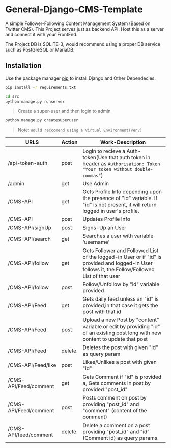 # General-Django-CMS-Template

A simple Follower-Following Content Management System (Based on Twitter CMS).
This Project serves just as backend API. Host this as a server and connect it with your FrontEnd.

The Project DB is SQLITE-3, would recommend using a proper DB service such as PostGreSQL or MariaDB.

## Installation

Use the package manager [pip](https://pip.pypa.io/en/stable/) to install Django and Other Dependecies.

```bash
pip install -r requirements.txt
```

```bash
cd src
python manage.py runserver
```
> Create a super-user and then login to admin
```
python manage.py createsuperuser 
```

> Note: `Would reccomend using a Virtual Environment(venv)`

| URLS | Action | Work-Description |
| ------ | ------ | ------ |
| /api-token-auth | post | Login to recieve a Auth-token(Use that auth token in header as `Authorisation: Token "Your token without double-commas"`)
| /admin | get | Use Admin
| /CMS-API | get | Gets Profile Info depending upon the presence of "id" variable. If "id" is not present, it will return logged in user's profile.
| /CMS-API | post |  Updates Profile Info
| /CMS-API/signUp | post | Signs-Up an User
| /CMS-API/search | get | Searches a user with variable 'username'
| /CMS-API/follow | get | Gets Follower and Followed List of the logged-in User or if "id" is provided and logged-in User follows it, the Follow/Followed List of that user
| /CMS-API/follow | post | Follow/Unfollow by "id" variable provided 
| /CMS-API/Feed | get | Gets daily feed unless an "id" is provided,in that case it gets the post with that id
| /CMS-API/Feed | post | Upload a new Post by "content" variable or edit by providing "id" of an existing post long with new content to update that post
| /CMS-API/Feed | delete | Deletes the post with given "id" as query param
| /CMS-API/Feed/like | post | Likes/Unlikes a post with given "id"
| /CMS-API/Feed/comment | get | Gets Comment if "id" is provided a, Gets comments in post by provided "post_id" 
| /CMS-API/Feed/comment | post | Posts comment on post by providing "post_id" and "comment" (content of the comment)
| /CMS-API/feed/comment | delete | Delete a comment on a post providing "post_id" and "id" (Comment id) as query params.
